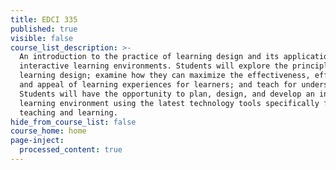 ```yaml
---
title: EDCI 335
published: true
visible: false
course_list_description: >-
  An introduction to the practice of learning design and its application to
  interactive learning environments. Students will explore the principles of
  learning design; examine how they can maximize the effectiveness, efficiency
  and appeal of learning experiences for learners; and teach for understanding.
  Students will have the opportunity to plan, design, and develop an interactive
  learning environment using the latest technology tools specifically for
  teaching and learning.
hide_from_course_list: false
course_home: home
page-inject:
  processed_content: true
---
```


